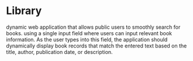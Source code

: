 # Library
dynamic web application that allows public users to smoothly search for books. using a single input field where users can input relevant book information. As the user types into this field, the application should dynamically display book records that match the entered text based on the title, author, publication date, or description.
